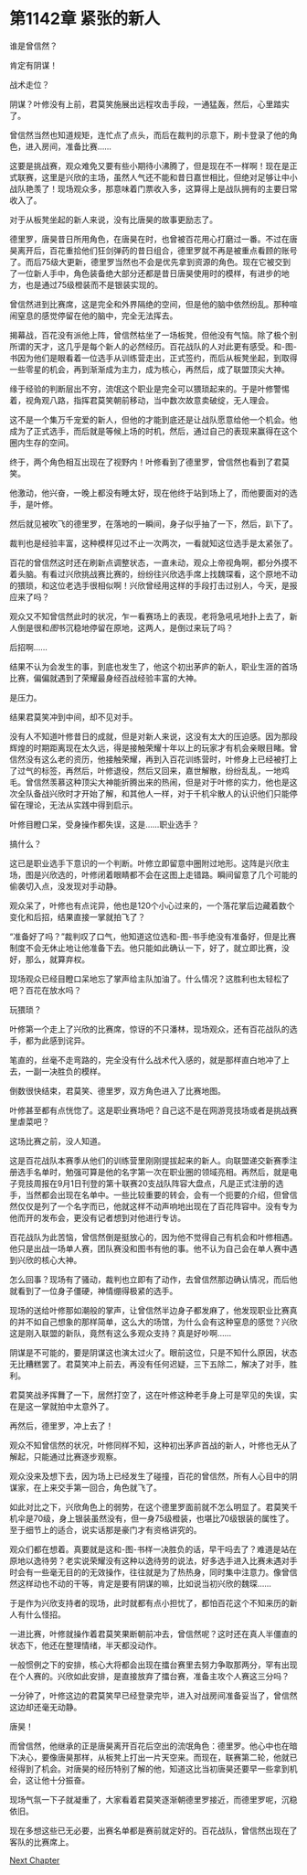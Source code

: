 # 第1142章 紧张的新人

谁是曾信然？

肯定有阴谋！

战术走位？

阴谋？叶修没有上前，君莫笑施展出远程攻击手段，一通猛轰，然后，心里踏实了。

曾信然当然也知道规矩，连忙点了点头，而后在裁判的示意下，刷卡登录了他的角色，进入房间，准备比赛……

这要是挑战赛，观众难免又要有些小期待小沸腾了，但是现在不一样啊！现在是正式联赛，这里是兴欣的主场，虽然人气还不能和昔日嘉世相比，但绝对足够让中小战队艳羡了！现场观众多，那意味着门票收入多，这算得上是战队拥有的主要日常收入了。

对于从板凳坐起的新人来说，没有比唐昊的故事更励志了。

德里罗，唐昊昔日所用角色，在唐昊在时，也曾被百花用心打磨过一番。不过在唐昊离开后，百花重拾他们狂剑弹药的昔日组合，德里罗就不再是被重点看顾的账号了。而后75级大更新，德里罗当然也不会是优先拿到资源的角色。现在它被交到了一位新人手中，角色装备绝大部分还都是昔日唐昊使用时的模样，有进步的地方，也是通过75级橙装而不是银装实现的。

曾信然进到比赛席，这是完全和外界隔绝的空间，但是他的脑中依然纷乱。那种喧闹窒息的感觉停留在他的脑中，完全无法挥去。

揭幕战，百花没有派他上阵，曾信然枯坐了一场板凳，但他没有气恼。除了极个别所谓的天才，这几乎是每个新人的必然经历。百花战队的人对此更有感受。和-图-书因为他们是眼看着一位选手从训练营走出，正式签约，而后从板凳坐起，到取得一些零星的机会，再到渐渐成为主力，成为核心，再然后，成了联盟顶尖大神。

缘于经验的判断层出不穷，流氓这个职业是完全可以猥琐起来的。于是叶修警惕着，视角观八路，指挥君莫笑朝前移动，当中数次故意卖破绽，无人理会。

这不是一个集万千宠爱的新人，但他的才能到底还是让战队愿意给他一个机会。他成为了正式选手，而后就是等候上场的时机，然后，通过自己的表现来赢得在这个圈内生存的空间。

终于，两个角色相互出现在了视野内！叶修看到了德里罗，曾信然也看到了君莫笑。

他激动，他兴奋，一晚上都没有睡太好，现在他终于站到场上了，而他要面对的选手，是叶修。

然后就见被吹飞的德里罗，在落地的一瞬间，身子似乎抽了一下，然后，趴下了。

裁判也是经验丰富，这种模样见过不止一次两次，一看就知这位选手是太紧张了。

百花的曾信然这时还在刷新点调整状态，一直未动，观众上帝视角啊，都分外摸不着头脑。有看过兴欣挑战赛比赛的，纷纷往兴欣选手席上找魏琛看，这个原地不动的猥琐，和这位老选手很相似啊！兴欣曾经用这样的手段打击过别人，今天，是报应来了吗？

观众又不知曾信然此时的状况，乍一看赛场上的表现，老将急吼吼地扑上去了，新人倒是很和*图*书沉稳地停留在原地，这两人，是倒过来玩了吗？

后招啊……

结果不认为会发生的事，到底也发生了，他这个初出茅庐的新人，职业生涯的首场比赛，偏偏就遇到了荣耀最身经百战经验丰富的大神。

是压力。

结果君莫笑冲到中间，却不见对手。

没有人不知道叶修昔日的成就，但是对新人来说，这没有太大的压迫感。因为那段辉煌的时期距离现在太久远，得是接触荣耀十年以上的玩家才有机会亲眼目睹。曾信然没有这么老的资历，他接触荣耀，再到入百花训练营时，叶修身上已经被打上了过气的标签，再然后，叶修退役，然后又回来，嘉世解散，纷纷乱乱，一地鸡毛。曾信然羡慕这种顶尖大神能折腾出来的热闹，但是对于叶修的实力，他也是这次全队备战兴欣时才开始了解，和其他人一样，对于千机伞散人的认识他们只能停留在理论，无法从实践中得到启示。

叶修目瞪口呆，受身操作都失误，这是……职业选手？

搞什么？

这已是职业选手下意识的一个判断。叶修立即留意中圈附过地形。这阵是兴欣主场，图是兴欣选的，叶修闭着眼睛都不会在这图上走错路。瞬间留意了几个可能的偷袭切入点，没发现对手动静。

观众呆了，叶修也有点诧异，他也是120个小心过来的，一个落花掌后边藏着数个变化和后招，结果直接一掌就拍飞了？

“准备好了吗？”裁判叹了口气，他知道这位选和-图-书手绝没有准备好，但是比赛制度不会无休止地让他准备下去。他只能如此确认一下，好了，就立即比赛，没好，那么，就算弃权。

现场观众已经目瞪口呆地忘了掌声给主队加油了。什么情况？这胜利也太轻松了吧？百花在放水吗？

玩猥琐？

叶修第一个走上了兴欣的比赛席，惊讶的不只潘林，现场观众，还有百花战队的选手，都为此感到诧异。

笔直的，丝毫不走弯路的，完全没有什么战术代入感的，就是那样直白地冲了上去，一副一决胜负的模样。

倒数很快结束，君莫笑、德里罗，双方角色进入了比赛地图。

叶修甚至都有点恍惚了。这是职业赛场吧？自己这不是在网游竞技场或者是挑战赛里虐菜吧？

这场比赛之前，没人知道。

这是百花战队本赛季从他们的训练营里刚刚提拔起来的新人。向联盟递交新赛季注册选手名单时，勉强可算是他的名字第一次在职业圈的领域亮相。再然后，就是电子竞技周报在9月1日刊登的第十联赛20支战队阵容大盘点，凡是正式注册的选手，当然都会出现在名单中。一些比较重要的转会，会有一个扼要的介绍，但曾信然仅仅是列了一个名字而已，他就这样不动声响地出现在了百花阵容中。没有专为他而开的发布会，更没有记者想到对他进行专访。

百花战队为此苦恼，曾信然倒是挺放心的，因为他不觉得自己有机会和叶修相遇。他只是出战一场单人赛，团队赛没和图书有他的事。他不认为自己会在单人赛中遇到兴欣的核心大神。

怎么回事？现场有了骚动，裁判也立即有了动作，去曾信然那边确认情况，而后他就看到了一位身子僵硬，神情绷得极紧的选手。

现场的送给叶修那如潮般的掌声，让曾信然半边身子都发麻了，他发现职业比赛真的并不如自己想象的那样简单，这么大的场馆，为什么会有这种窒息的感觉？兴欣这是刚入联盟的新队，竟然有这么多观众支持？真是好吵啊……

阴谋是不可能的，要是阴谋这也演太过火了。眼前这位，只是不知什么原因，状态无比糟糕罢了。君莫笑冲上前去，再没有任何迟疑，三下五除二，解决了对手，胜利。

君莫笑战矛挥舞了一下，居然打空了，这在叶修这种老手身上可是罕见的失误，实在是这一掌就拍中太意外了。

再然后，德里罗，冲上去了！

观众不知曾信然的状况，叶修同样不知，这种初出茅庐首战的新人，叶修也无从了解起，只能通过比赛逐步观察。

观众没来及想下去，因为场上已经发生了碰撞，百花的曾信然，所有人心目中的阴谋家，在上来交手第一回合，角色就飞了。

如此对比之下，兴欣角色上的弱势，在这个德里罗面前就不怎么明显了。君莫笑千机伞是70级，身上银装虽然没有，但一身75级橙装，也堪比70级银装的属性了。至于细节上的适合，说实话那是豪门才有资格讲究的。

观众们都在想着。真要就是这和-图-书样一决胜负的话，早干吗去了？难道是站在原地以逸待劳？老实说荣耀没有这种以逸待劳的说法，好多选手进入比赛未遇对手时会有一些毫无目的的无效操作，往往就是为了热热身，同时集中注意力。像曾信然这样动也不动的干等，肯定是要有阴谋的嘛，比如说当初兴欣的魏琛……

于是作为兴欣支持者的现场，此时就都有点小担忧了，都怕百花这个不知来历的新人有什么怪招。

一进比赛，叶修就操作着君莫笑果断朝前冲去，曾信然呢？这时还在真人半僵直的状态下，他还在整理情绪，半天都没动作。

一般惯例之下的安排，核心大将都会出现在擂台赛里去努力争取那两分，罕有出现在个人赛的。兴欣如此安排，是直接放弃了擂台赛，准备主攻个人赛这三分吗？

一分钟了，叶修这边的君莫笑早已经登录完毕，进入对战房间准备妥当了，曾信然这边却还毫无动静。

唐昊！

而曾信然，他继承的正是唐昊离开百花后空出的流氓角色：德里罗。他心中也在暗下决心，要像唐昊那样，从板凳上打出一片天空来。而现在，联赛第二轮，他就已经得到了机会。对唐昊的经历特别了解的他，知道这比当初唐昊还要早一些拿到机会，这让他十分振奋。

现场气氛一下子就凝重了，大家看着君莫笑逐渐朝德里罗接近，而德里罗呢，沉稳依旧。

现在多想这些已无必要，出赛名单都是赛前就定好的。百花战队，曾信然出现在了客队的比赛席上。



[Next Chapter](%E7%AC%AC1143%E7%AB%A0%20%E5%B9%B3%E5%87%A1%E7%9A%84%E8%80%81%E5%B0%86.md)